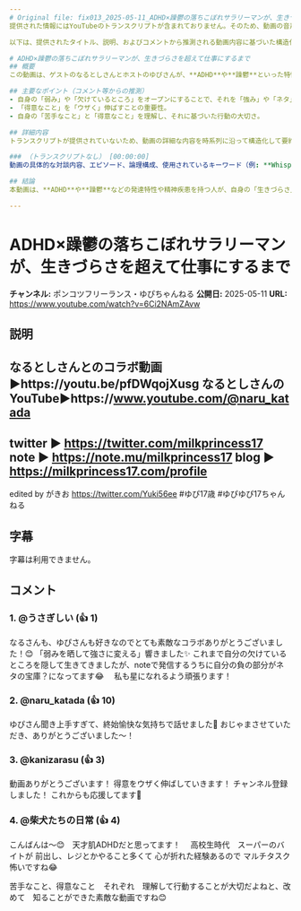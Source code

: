 ```yaml
---
# Original file: fix013_2025-05-11_ADHD×躁鬱の落ちこぼれサラリーマンが、生きづらさを超えて仕事にするまで.md
提供された情報にはYouTubeのトランスクリプトが含まれておりません。そのため、動画の音声内容に基づいた詳細な要約を作成することができません。

以下は、提供されたタイトル、説明、およびコメントから推測される動画内容に基づいた構造化の試みですが、内容は非常に限定的となります。

# ADHD×躁鬱の落ちこぼれサラリーマンが、生きづらさを超えて仕事にするまで
## 概要
この動画は、ゲストのなるとしさんとホストのゆぴさんが、**ADHD**や**躁鬱**といった特性による「生きづらさ」を抱えながらも、それを克服し、あるいは活かして仕事にしていく過程や考え方について対談する内容と推測されます。自身の弱みをstrengthに変えたり、得意を伸ばすことの重要性について語られているようです。しかし、トランスクリプトがないため、詳細な対談内容は不明です。

## 主要なポイント（コメント等からの推測）
- 自身の「弱み」や「欠けているところ」をオープンにすることで、それを「強み」や「ネタ」に変える視点。
- 「得意なこと」を「ウザく」伸ばすことの重要性。
- 自身の「苦手なこと」と「得意なこと」を理解し、それに基づいた行動の大切さ。

## 詳細内容
トランスクリプトが提供されていないため、動画の詳細な内容を時系列に沿って構造化して要約することはできません。

### （トランスクリプトなし） [00:00:00]
動画の具体的な対談内容、エピソード、論理構成、使用されているキーワード（例: **Whisper**, **GPT-4**, **Claude3**など）はトランスクリプトに依存するため、本セクションは作成できません。各話者の発言やタイムスタンプを付与することも不可能です。

## 結論
本動画は、**ADHD**や**躁鬱**などの発達特性や精神疾患を持つ人が、自身の「生きづらさ」や「弱み」を仕事や活動に繋げていくためのヒントを提供する対談動画と推測されます。コメントからは、「弱みを強みに変える」「得意を伸ばす」といった前向きなメッセージが読み取れます。しかし、具体的な内容や対談の詳細については、トランスクリプトがないため不明です。

---
```


# ADHD×躁鬱の落ちこぼれサラリーマンが、生きづらさを超えて仕事にするまで

**チャンネル:** ポンコツフリーランス・ゆぴちゃんねる
**公開日:** 2025-05-11
**URL:** https://www.youtube.com/watch?v=6Ci2NAmZAvw

## 説明

なるとしさんとのコラボ動画▶︎https://youtu.be/pfDWqojXusg
なるとしさんのYouTube▶︎https://www.youtube.com/@naru_katada
----------------------------------------------------------------------------------------------------------
twitter ▶ https://twitter.com/milkprincess17
note ▶ https://note.mu/milkprincess17
blog ▶ https://milkprincess17.com/profile
----------------------------------------------------------------------------------------------------------
edited by がきお
https://twitter.com/Yuki56ee
​
#ゆぴ17歳
#ゆぴゆぴ17ちゃんねる

## 字幕

字幕は利用できません。

## コメント

### 1. @うさぎしい (👍 1)
なるさんも、ゆぴさんも好きなのでとても素敵なコラボありがとうございました！😊
「弱みを晒して強さに変える」響きました✨
これまで自分の欠けているところを隠して生きてきましたが、noteで発信するうちに自分の負の部分がネタの宝庫？になってます😂　
私も星になれるよう頑張ります！

### 2. @naru_katada (👍 10)
ゆぴさん聞き上手すぎて、終始愉快な気持ちで話せました🍵
おじゃまさせていただき、ありがとうございました〜！

### 3. @kanizarasu (👍 3)
動画ありがとうございます！
得意をウザく伸ばしていきます！
チャンネル登録しました！
これからも応援してます🦀

### 4. @柴犬たちの日常 (👍 4)
こんばんは〜😊　天才肌ADHDだと思ってます！　
高校生時代　スーパーのバイトが
前出し、レジとかやること多くて
心が折れた経験あるので
マルチタスク怖いですね😂

苦手なこと、得意なこと　それぞれ　理解して行動することが大切だよねと、改めて　知ることができた素敵な動画ですね😊


